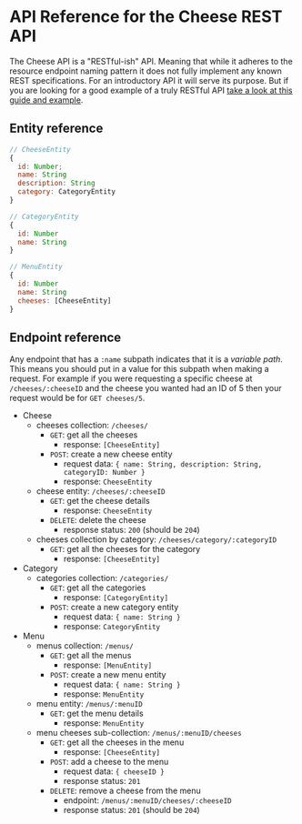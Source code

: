 # API Reference for the Cheese REST API
The Cheese API is a "RESTful-ish" API. Meaning that while it adheres to the resource endpoint naming pattern it does not fully implement any known REST specifications. For an introductory API it will serve its purpose. But if you are looking for a good example of a truly RESTful API [take a look at this guide and example](https://restfulapi.net/rest-api-design-tutorial-with-example/).

## Entity reference

```js
// CheeseEntity
{
  id: Number;
  name: String
  description: String
  category: CategoryEntity
}

// CategoryEntity
{
  id: Number
  name: String
}

// MenuEntity
{
  id: Number
  name: String
  cheeses: [CheeseEntity]
}
```

## Endpoint reference

Any endpoint that has a `:name` subpath indicates that it is a _variable path_. This means you should put in a value for this subpath when making a request. For example if you were requesting a specific cheese at `/cheeses/:cheeseID` and the cheese you wanted had an ID of 5 then your request would be for `GET cheeses/5`.

- Cheese
  - cheeses collection: `/cheeses/`
    - `GET`: get all the cheeses
      - response: `[CheeseEntity]`
    - `POST`: create a new cheese entity
      - request data: `{ name: String, description: String, categoryID: Number }`
      - response: `CheeseEntity`
  - cheese entity: `/cheeses/:cheeseID`
    - `GET`: get the cheese details
      - response: `CheeseEntity`
    - `DELETE`: delete the cheese
      - response status: `200` (should be `204`)
  - cheeses collection by category: `/cheeses/category/:categoryID`
    - `GET`: get all the cheeses for the category
      - response: `[CheeseEntity]`
- Category
  - categories collection: `/categories/`
    - `GET`: get all the categories
      - response: `[CategoryEntity]`
    - `POST`: create a new category entity
      - request data: `{ name: String }`
      - response: `CategoryEntity`
- Menu
  - menus collection: `/menus/`
    - `GET`: get all the menus
      - response: `[MenuEntity]`
    - `POST`: create a new menu entity
      - request data: `{ name: String }`
      - response: `MenuEntity`
  - menu entity: `/menus/:menuID`
    - `GET`: get the menu details
      - response: `MenuEntity`
  - menu cheeses sub-collection: `/menus/:menuID/cheeses`
    - `GET`: get all the cheeses in the menu
      - response: `[CheeseEntity]`
    - `POST`: add a cheese to the menu
      - request data: `{ cheeseID }`
      - response status: `201`
    - `DELETE`: remove a cheese from the menu
      - endpoint: `/menus/:menuID/cheeses/:cheeseID`
      - response status: `201` (should be `204`)

